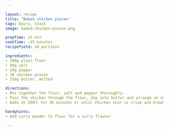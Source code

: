 ```yaml
---

layout: recipe
title: "Baked chicken pieces"
tags: Dairy, Snack
image: baked-chicken-pieces.png

prepTime: 15 min
cookTime: ~45 minutes
recipeYield: 10 portions

ingredients:
- 500g plain flour
- 60g salt
- 20g pepper
- 20 chicken pieces
- 250g butter, melted

directions:
- Mix together the flour, salt and pepper thoroughly.
- Pass the chicken through the flour, dip into butter and arrange on oven trays.
- Bake at 200℃ for 45 minutes or until chicken skin is crisp and brown.

handyhints:
- Add curry powder to flour for a curry flavour

---
```

